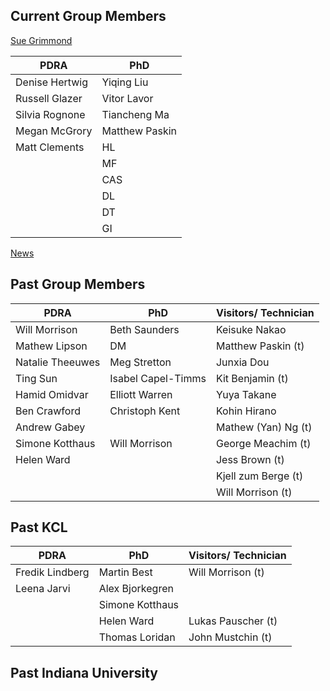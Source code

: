 ## Current Group Members
[Sue Grimmond](https://suegrimmond.github.io/)

| PDRA | PhD | 
|---|--| 
| Denise Hertwig | Yiqing Liu |
| Russell Glazer | Vitor Lavor |
| Silvia Rognone | Tiancheng Ma |
| Megan McGrory | Matthew Paskin |
| Matt Clements | HL
|  | MF
|| CAS
|| DL
|| DT
||GI


[News](https://suegrimmond.github.io/News)

##  Past Group Members

| PDRA | PhD | Visitors/ Technician |
|---|--| --|
Will Morrison | Beth Saunders|  Keisuke Nakao
Mathew Lipson  | DM | Matthew Paskin (t)
Natalie Theeuwes| Meg Stretton| Junxia Dou
Ting Sun | Isabel Capel-Timms  | Kit Benjamin (t)
Hamid Omidvar | Elliott Warren | Yuya Takane
Ben Crawford | Christoph Kent | Kohin Hirano
Andrew Gabey | | Mathew (Yan) Ng (t)
| Simone Kotthaus| Will Morrison| George Meachim (t)
| Helen Ward |  | Jess Brown (t)
| |  | Kjell zum Berge (t)
| | | Will Morrison (t)


## Past KCL

| PDRA | PhD | Visitors/ Technician |
|---|--| --|
| Fredik Lindberg  | Martin Best | Will Morrison (t)
| Leena Jarvi | Alex Bjorkegren| |
| | Simone Kotthaus | |
| | Helen Ward |   Lukas Pauscher (t) |
| | Thomas Loridan | John Mustchin (t)


## Past Indiana University 


